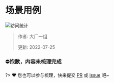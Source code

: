# 场景用例

![访问统计](https://visitor-badge.glitch.me/badge?page_id=senlypan.cloudgaming.02-use-case-diagram&left_color=blue&right_color=red)

> 作者: 大厂一组
>
> 更新: 2022-07-25

### ⛔抱歉，内容未梳理完成
?> ❤️ 您也可以参与梳理，快来提交 [PR](https://github.com/senlypan/cloudgaming-docs/pulls) 或 [issue](https://github.com/senlypan/cloudgaming-docs/issues) 吧~




